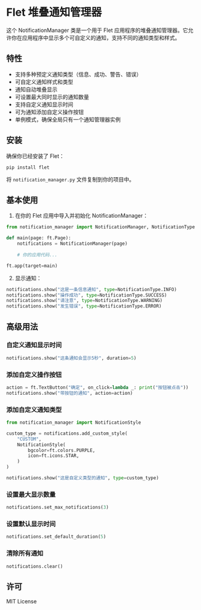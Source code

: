 # Flet 堆叠通知管理器

这个 NotificationManager 类是一个用于 Flet 应用程序的堆叠通知管理器。它允许你在应用程序中显示多个可自定义的通知，支持不同的通知类型和样式。

## 特性

- 支持多种预定义通知类型（信息、成功、警告、错误）
- 可自定义通知样式和类型
- 通知自动堆叠显示
- 可设置最大同时显示的通知数量
- 支持自定义通知显示时间
- 可为通知添加自定义操作按钮
- 单例模式，确保全局只有一个通知管理器实例

## 安装

确保你已经安装了 Flet：

```
pip install flet
```

将 `notification_manager.py` 文件复制到你的项目中。

## 基本使用

1. 在你的 Flet 应用中导入并初始化 NotificationManager：

```python
from notification_manager import NotificationManager, NotificationType

def main(page: ft.Page):
    notifications = NotificationManager(page)
    
    # 你的应用代码...

ft.app(target=main)
```

2. 显示通知：

```python
notifications.show("这是一条信息通知", type=NotificationType.INFO)
notifications.show("操作成功", type=NotificationType.SUCCESS)
notifications.show("请注意", type=NotificationType.WARNING)
notifications.show("发生错误", type=NotificationType.ERROR)
```

## 高级用法

### 自定义通知显示时间

```python
notifications.show("这条通知会显示5秒", duration=5)
```

### 添加自定义操作按钮

```python
action = ft.TextButton("确定", on_click=lambda _: print("按钮被点击"))
notifications.show("带按钮的通知", action=action)
```

### 添加自定义通知类型

```python
from notification_manager import NotificationStyle

custom_type = notifications.add_custom_style(
    "CUSTOM",
    NotificationStyle(
        bgcolor=ft.colors.PURPLE,
        icon=ft.icons.STAR,
    )
)

notifications.show("这是自定义类型的通知", type=custom_type)
```

### 设置最大显示数量

```python
notifications.set_max_notifications(3)
```

### 设置默认显示时间

```python
notifications.set_default_duration(5)
```

### 清除所有通知

```python
notifications.clear()
```

## 许可

MIT License